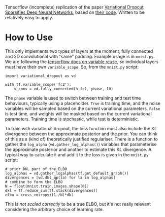 
Tensorflow (incomplete) replication of the paper [Variational Dropout
Sparsifies Deep Neural Networks][paper], based on [their code][code].
Written to be relatively easy to apply.

How to Use
==========

This only implements two types of layers at the moment, fully connected and
2D convolutional with "same" padding. Example usage is in `mnist.py`. We
are following the [tensorflow docs on variable reuse][docs], so individual
layers must have their own `variable_scope`. So, from the `mnist.py`
script:

```
import variational_dropout as vd

with tf.variable_scope('fc2'):
    y_conv = vd.fully_connected(h_fc1, phase, 10) 
```

The `phase` variable is used to switch between training and test time
behaviours, typically using a placeholder. `True` is training time, and the
noise variables will be sampled based on the current variational
parameters. `False` is test time, and weights will be masked based on the
current variational parameters.  Training time is stochastic, while test is
deterministic.

To train with variational dropout, the loss function must also include the
KL divergence between the approximate posterior and the prior. You can
think of this as a (kind of) theoretically justified regulariser. There is
a function to gather the `log_alpha` (`vd.gather_log_alphas()`) variables
that parameterise the approximate posterior and another to estimate this KL
divergence. A typical way to calculate it and add it to the loss is given
in the `mnist.py` script:

```
# prior DKL part of the ELBO
log_alphas = vd.gather_logalphas(tf.get_default_graph())
divergences = [vd.dkl_qp(la) for la in log_alphas]
# combine to form the ELBO
N = float(mnist.train.images.shape[0])
dkl = tf.reduce_sum(tf.stack(divergences))
elbo = cross_entropy+(1./N)*dkl
```

This is *not scaled correctly* to be a true ELBO, but it's not really
relevant considering the arbitrary choice of learning rate.

[paper]: https://arxiv.org/abs/1701.05369
[code]: https://github.com/ars-ashuha/variational-dropout-sparsifies-dnn
[docs]: https://www.tensorflow.org/programmers_guide/variable_scope
